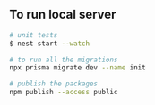 ## To run local server

```bash
# unit tests
$ nest start --watch

# to run all the migrations
npx prisma migrate dev --name init

# publish the packages
npm publish --access public
```
